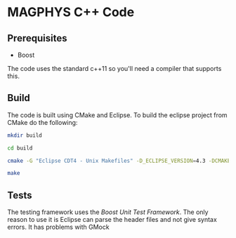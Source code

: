 # MAGPHYS C++ Code

## Prerequisites

* Boost

The code uses the standard c++11 so you'll need a compiler that supports this.

## Build

The code is built using CMake and Eclipse. 
To build the eclipse project from CMake do the following:

```bash
mkdir build

cd build

cmake -G "Eclipse CDT4 - Unix Makefiles" -D_ECLIPSE_VERSION=4.3 -DCMAKE_BUILD_TYPE=Debug  ../code/

make 
```

## Tests

The testing framework uses the *Boost Unit Test Framework*.
The only reason to use it is Eclipse can parse the header files and not give syntax errors. 
It has problems with GMock